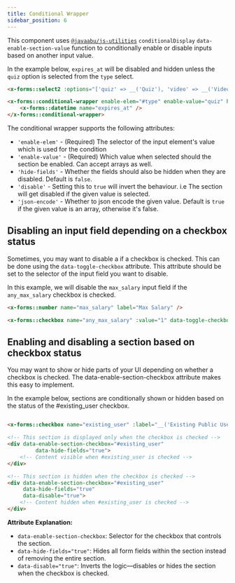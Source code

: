 ```yaml
---
title: Conditional Wrapper
sidebar_position: 6
---
```


This component uses [`@javaabu/js-utilities`](https://github.com/Javaabu/js-utilities) `conditionalDisplay` `data-enable-section-value` function to conditionally enable or disable inputs based on another input value.

In the example below, `expires_at` will be disabled and hidden unless the `quiz` option is selected from the `type` select.


```html
<x-forms::select2 :options="['quiz' => __('Quiz'), 'video' => __('Video')]" name="type" />

<x-forms::conditional-wrapper enable-elem="#type" enable-value="quiz" hide-fields="true">
    <x-forms::datetime name="expires_at" />
</x-forms::conditional-wrapper>
```

The conditional wrapper supports the following attributes:
- `'enable-elem'` - (Required) The selector of the input element's value which is used for the condition
- `'enable-value'` - (Required) Which value when selected should the section be enabled. Can accept arrays as well.
- `'hide-fields'` - Whether the fields should also be hidden when they are disabled. Default is `false`.
- `'disable'` - Setting this to `true` will invert the behaviour. i.e The section will get disabled if the given value is selected.
- `'json-encode'` - Whether to json encode the given value. Default is `true` if the given value is an array, otherwise it's false.


## Disabling an input field depending on a checkbox status
Sometimes, you may want to disable a if a checkbox is checked. This can be done using the `data-toggle-checkbox` attribute. 
This attribute should be set to the selector of the input field you want to disable.

In this example, we will disable the `max_salary` input field if the `any_max_salary` checkbox is checked. 

```html
<x-forms::number name="max_salary" label="Max Salary" />

<x-forms::checkbox name="any_max_salary" :value="1" data-toggle-checkbox="#max-salary" />
```

## Enabling and disabling a section based on checkbox status
You may want to show or hide parts of your UI depending on whether a checkbox is checked. The data-enable-section-checkbox attribute makes this easy to implement.

In the example below, sections are conditionally shown or hidden based on the status of the #existing_user checkbox.

```html

<x-forms::checkbox name="existing_user" :label="__('Existing Public User')" :value="1" :checked="true" inline />

<!-- This section is displayed only when the checkbox is checked -->
<div data-enable-section-checkbox="#existing_user"
         data-hide-fields="true">
    <!-- Content visible when #existing_user is checked -->
</div>

<!-- This section is hidden when the checkbox is checked -->
<div data-enable-section-checkbox="#existing_user"
     data-hide-fields="true"
     data-disable="true">
    <!-- Content hidden when #existing_user is checked -->
</div>
```

**Attribute Explanation:**
- `data-enable-section-checkbox`: Selector for the checkbox that controls the section. 
- `data-hide-fields="true"`: Hides all form fields within the section instead of removing the entire section. 
- `data-disable="true"`: Inverts the logic—disables or hides the section when the checkbox is checked.

